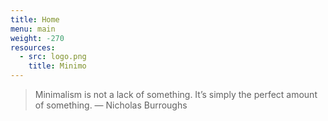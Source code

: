 ```yaml
---
title: Home
menu: main
weight: -270
resources:
  - src: logo.png
    title: Minimo
---
```

> Minimalism is not a lack of something. It’s simply the perfect amount of something.
> — Nicholas Burroughs

